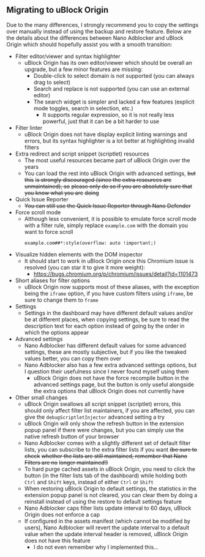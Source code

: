 
## Migrating to uBlock Origin

Due to the many differences, I strongly recommend you to copy the settings over
manually instead of using the backup and restore feature. Below are the details
about the differences between Nano Adblocker and uBlock Origin which should
hopefully assist you with a smooth transition:

- Filter editor/viewer and syntax highlighter
  - uBlock Origin has its own editor/viewer which should be overall an upgrade,
    but a few minor features are missing:
    - Double-click to select domain is not supported (you can always drag to
      select)
    - Search and replace is not supported (you can use an external editor)
    - The search widget is simpler and lacked a few features (explicit mode
      toggles, search in selection, etc.)
      - It supports regular expression, so it is not really less powerful, just
        that it can be a bit harder to use
- Filter linter
  - uBlock Origin does not have display explicit linting warnings and errors,
    but its syntax highlighter is a lot better at highlighting invalid filters
- Extra redirect and script snippet (scriptlet) resources
  - The most useful resources became part of uBlock Origin over the years
  - You can load the rest into uBlock Origin with advanced settings, ~~but this~~
    ~~is strongly discouraged (since the extra resources are unmaintained), so~~
    ~~please only do so if you are absolutely sure that you know what you are~~
    ~~doing~~
- Quick Issue Reporter
  - ~~You can still use the Quick Issue Reporter through Nano Defender~~
- Force scroll mode
  - Although less convenient, it is possible to emulate force scroll mode with
    a filter rule, simply replace `example.com` with the domain you want to
    force scroll
    ```
    example.com##*:style(overflow: auto !important;)
    ```
- Visualize hidden elements with the DOM inspector
  - It should start to work in uBlock Origin once this Chromium issue is
    resolved (you can star it to give it more weight):
    - https://bugs.chromium.org/p/chromium/issues/detail?id=1101473
- Short aliases for filter options
  - uBlock Origin now supports most of these aliases, with the exception being
    the `iframe` option, if you have custom filters using `iframe`, be sure to
    change them to `frame`
- Settings
  - Settings in the dashboard may have different default values and/or be at
    different places, when copying settings, be sure to read the description
    text for each option instead of going by the order in which the options
    appear
- Advanced settings
  - Nano Adblocker has different default values for some advanced settings,
    these are mostly subjective, but if you like the tweaked values better, you
    can copy them over
  - Nano Adblocker also has a few extra advanced settings options, but I
    question their usefulness since I never found myself using them
    - uBlock Origin does not have the force recompile button in the advanced
      settings page, but the button is only useful alongside the extra options
      that uBlock Origin does not currently have
- Other small changes
  - uBlock Origin swallows all script snippet (scriptlet) errors, this should
    only affect filter list maintainers, if you are affected, you can give the
    `debugScriptletInjector` advanced setting a try
  - uBlock Origin will only show the refresh button in the extension popup
    panel if there were changes, but you can simply use the native refresh
    button of your browser
  - Nano Adblocker comes with a slightly different set of default filter lists,
    you can subscribe to the extra filter lists if you want ~~(be sure to check~~
    ~~whether the lists are still maintained, remember that Nano Filters are no~~
    ~~longer maintained!)~~
  - To hard purge cached assets in uBlock Origin, you need to click the button
    (in the filter lists tab of the dashboard) while holding both `Ctrl` and
    `Shift` keys, instead of either `Ctrl` or `Shift`
  - When restoring uBlock Origin to default settings, the statistics in the
    extension popup panel is not cleared, you can clear them by doing a
    reinstall instead of using the restore to default settings feature
  - Nano Adblocker caps filter lists update interval to 60 days, uBlock Origin
    does not enforce a cap
  - If configured in the assets manifest (which cannot be modified by users),
    Nano Adblocker will revert the update interval to a default value when the
    update interval header is removed, uBlock Origin does not have this feature
    - I do not even remember why I implemented this...
